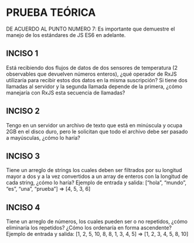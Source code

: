 # PRUEBA TEÓRICA

DE ACUERDO AL PUNTO NUMERO 7:   Es importante que demuestre el manejo de los estándares de JS ES6 en adelante.

## INCISO 1

Está recibiendo dos flujos de datos de dos sensores de temperatura (2 observables que devuelven números enteros), ¿qué operador de RxJS utilizaría para recibir estos dos datos en la misma suscripción?
Si tiene dos llamadas al servidor y la segunda llamada depende de la primera, ¿cómo manejaría con RxJS esta secuencia de llamadas?

## INCISO 2
Tengo en un servidor un archivo de texto que está en minúscula y ocupa 2GB en el disco duro, pero le solicitan que todo el archivo debe ser pasado a mayúsculas, ¿cómo lo haría?

## INCISO 3
Tiene un arreglo de strings los cuales deben ser filtrados por su longitud mayor a dos y a la vez convertidos a un array de enteros con la longitud de cada string, ¿cómo lo haría? Ejemplo de entrada y salida: [“hola”, “mundo”, “es”, “una”, “prueba”] => [4, 5, 3, 6]

## INCISO 4
Tiene un arreglo de números, los cuales pueden ser o no repetidos, ¿cómo eliminaría los repetidos? ¿Cómo los ordenaría en forma ascendente? Ejemplo de entrada y salida: [1, 2, 5, 10, 8, 8, 1, 3, 4, 5] => [1, 2, 3, 4, 5, 8, 10]
